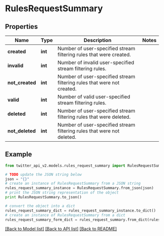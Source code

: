 # RulesRequestSummary


## Properties
Name | Type | Description | Notes
------------ | ------------- | ------------- | -------------
**created** | **int** | Number of user-specified stream filtering rules that were created. | 
**invalid** | **int** | Number of invalid user-specified stream filtering rules. | 
**not_created** | **int** | Number of user-specified stream filtering rules that were not created. | 
**valid** | **int** | Number of valid user-specified stream filtering rules. | 
**deleted** | **int** | Number of user-specified stream filtering rules that were deleted. | 
**not_deleted** | **int** | Number of user-specified stream filtering rules that were not deleted. | 

## Example

```python
from twitter_api_v2.models.rules_request_summary import RulesRequestSummary

# TODO update the JSON string below
json = "{}"
# create an instance of RulesRequestSummary from a JSON string
rules_request_summary_instance = RulesRequestSummary.from_json(json)
# print the JSON string representation of the object
print RulesRequestSummary.to_json()

# convert the object into a dict
rules_request_summary_dict = rules_request_summary_instance.to_dict()
# create an instance of RulesRequestSummary from a dict
rules_request_summary_form_dict = rules_request_summary.from_dict(rules_request_summary_dict)
```
[[Back to Model list]](../README.md#documentation-for-models) [[Back to API list]](../README.md#documentation-for-api-endpoints) [[Back to README]](../README.md)


